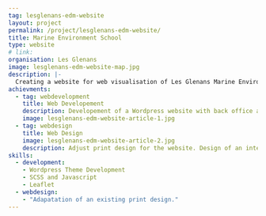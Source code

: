 ```yaml
---
tag: lesglenans-edm-website
layout: project
permalink: /project/lesglenans-edm-website/
title: Marine Environment School
type: website
# link: 
organisation: Les Glenans
image: lesglenans-edm-website-map.jpg
description: |-
  Creating a website for web visualisation of Les Glenans Marine Environment education material.
achievments:
  - tag: webdevelopment
    title: Web Developement
    description: Developement of a Wordpress website with back office and Leaflet interactive map. 
    image: lesglenans-edm-website-article-1.jpg
  - tag: webdesign
    title: Web Design
    image: lesglenans-edm-website-article-2.jpg
    description: Adjust print design for the website. Design of an interactive web map allowing access to the educational material.
skills:
  - development:
    - Wordpress Theme Development
    - SCSS and Javascript
    - Leaflet
  - webdesign:
    - "Adapatation of an existing print design."
---
```

